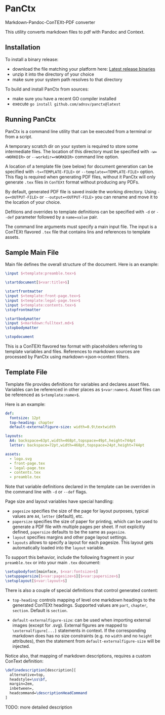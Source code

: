 # PanCtx

Markdown-Pandoc-ConTEXt-PDF converter

This utility converts markdown files to pdf with Pandoc and Context. 

## Installation

To install a binary release:

- download the file matching your platform here: [Latest release
  binaries](https://github.com/adnsv/panctx/releases/latest)
- unzip it into the directory of your choice
- make sure your system path resolves to that directory

To build and install PanCtx from sources:

- make sure you have a recent GO compiler installed
- execute `go install github.com/adnsv/panctx@latest`

## Running PanCtx

PanCtx is a command line utility that can be executed from a terminal or from a script.

A temporary scratch dir on your system is required to store some intermediate files. The location of this directory must be specified with `-w=<WORKDIR>` or `--workdir=<WORKDIR>` command line option.

A location of a template file (see below) for document generation can be specified with `-t=<TEMPLATE-FILE>` or `--template=<TEMPLATE-FILE>` option. This flag is required when generating PDF files, without it PanCtx will only generate `.tex` files in `ConTEXt` format without producing any PDFs.

By default, generated PDF file is saved inside the working directory. Using `-o=<OUTPUT-FILE>` or `--output=<OUTPUT-FILE>` you can rename and move it to the location of your choice.

Defitions and overrides to template definitions can be specified with `-d` or `--def` parameter followed by a `name=value` pair.

The command line arguments must specify a main input file. The input is a ConTEXt flavored `.tex` file that contains lins and references to template assets.

## Sample Main File

Main file defines the overall structure of the document. Here is an example:

```tex
\input $<template:preamble.tex>$

\startdocument[$<var:title>$]

\startfrontmatter
\input $<template:front-page.tex>$
\input $<template:legal-page.tex>$
\input $<template:contents.tex>$
\stopfrontmatter

\startbodymatter
\input $<markdown:fulltext.md>$
\stopbodymatter

\stopdocument
```

This is a ConTEXt flavored tex format with placeholders referring to template variables and files. References to markdown sources are processed by PanCtx using markdown->json->context filters.

## Template File

Template file provides definitions for variables and declares asset files. Variables can be referenced in other places as `$<var:name>$`. Asset files can be referenced as `$<template:name>$`.

Here is an example:

```yml
def:
  fontsize: 12pt
  top-heading: chapter
  default-externalfigure-size: width=0.9\textwidth

layouts:
  A4: backspace=63pt,width=468pt,topspace=49pt,height=744pt
  letter: backspace=72pt,width=468pt,topspace=24pt,height=744pt

assets:
  - logo.svg
  - front-page.tex
  - legal-page.tex
  - contents.tex
  - preamble.tex
```

Note that variable definitions declared in the template can be overriden in the command line with `-d` or `--def` flags.

Page size and layout variables have special handling:

- `pagesize` specifies the size of the page for layout purposes, typical values are `A4`, `letter` (default), etc.
- `papersize` specifies the size of paper for printing, which can be used to generate a PDF file with multiple pages per sheet. If not explicitly defined, `papersize` defaults to be the same as `pagesize`.
- `layout` specifies margins and other page layout settings.
- `layouts` allows to specify a layout for each pagesize. This layout gets automatically loaded into the `layout` variable.

To support this behavior, include the following fragment in your `preamble.tex` or into your main `.tex` document:

```tex
\setupbodyfont[mainface, $<var:fontsize>$]
\setuppapersize[$<var:pagesize>$][$<var:papersize>$]
\setuplayout[$<var:layout>$]
```

There is also a couple of special definitions that control generated content:

- `top-heading`: controls mapping of level one markdown headings to the generated ConTEXt headings. Supported values are `part`, `chapter`, `section`. Default is `section`.

- `default-externalfigure-size`: can be used when importing external images (except for .svg). External figures are mapped to `\externalfigure[...]` statements in context. If the corresponding markdown does has no size constraints (e.g. no `width` and no `height` attributes), then the statement from `default-externalfigure-size` will be injected.

Notice also, that mapping of markdown descriptions, requires a custom ConText definition:

```tex
\definedescription[description][
  alternative=top, 
  headstyle=\ss\bf, 
  margin=2em,
  inbetween=,
  headcommand=\descriptionHeadCommand
]
```

TODO: more detailed description
